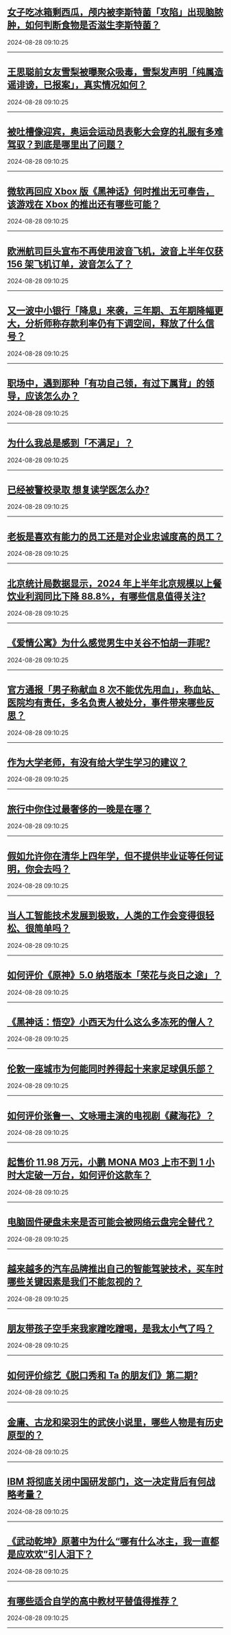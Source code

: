 ## [女子吃冰箱剩西瓜，颅内被李斯特菌「攻陷」出现脑脓肿，如何判断食物是否滋生李斯特菌？](https://www.zhihu.com/question/665373546)

2024-08-28 09:10:25

---
## [王思聪前女友雪梨被曝聚众吸毒，雪梨发声明「纯属造谣诽谤，已报案」，真实情况如何？](https://www.zhihu.com/question/665495953)

2024-08-28 09:10:25

---
## [被吐槽像迎宾，奥运会运动员表彰大会穿的礼服有多难驾驭？到底是哪里出了问题？](https://www.zhihu.com/question/665201614)

2024-08-28 09:10:25

---
## [微软再回应 Xbox 版《黑神话》何时推出无可奉告，该游戏在 Xbox 的推出还有哪些可能？](https://www.zhihu.com/question/665051479)

2024-08-28 09:10:25

---
## [欧洲航司巨头宣布不再使用波音飞机，波音上半年仅获 156 架飞机订单，波音怎么了？](https://www.zhihu.com/question/665507615)

2024-08-28 09:10:25

---
## [又一波中小银行「降息」来袭，三年期、五年期降幅更大，分析师称存款利率仍有下调空间，释放了什么信号？](https://www.zhihu.com/question/665498265)

2024-08-28 09:10:25

---
## [职场中，遇到那种「有功自己领，有过下属背」的领导，应该怎么办？](https://www.zhihu.com/question/665449799)

2024-08-28 09:10:25

---
## [为什么我总是感到「不满足」？](https://www.zhihu.com/question/665381092)

2024-08-28 09:10:25

---
## [已经被警校录取 想复读学医怎么办?](https://www.zhihu.com/question/665287150)

2024-08-28 09:10:25

---
## [老板是喜欢有能力的员工还是对企业忠诚度高的员工？](https://www.zhihu.com/question/665175349)

2024-08-28 09:10:25

---
## [北京统计局数据显示，2024 年上半年北京规模以上餐饮业利润同比下降 88.8%，有哪些信息值得关注?](https://www.zhihu.com/question/665429742)

2024-08-28 09:10:25

---
## [《爱情公寓》为什么感觉男生中关谷不怕胡一菲呢?](https://www.zhihu.com/question/648937767)

2024-08-28 09:10:25

---
## [官方通报「男子称献血 8 次不能优先用血」，称血站、医院均有责任，多名负责人被处分，事件带来哪些反思？](https://www.zhihu.com/question/665454853)

2024-08-28 09:10:25

---
## [作为大学老师，有没有给大学生学习的建议？](https://www.zhihu.com/question/663855510)

2024-08-28 09:10:25

---
## [旅行中你住过最奢侈的一晚是在哪？](https://www.zhihu.com/question/661942178)

2024-08-28 09:10:25

---
## [假如允许你在清华上四年学，但不提供毕业证等任何证明，你会去吗？](https://www.zhihu.com/question/665414252)

2024-08-28 09:10:25

---
## [当人工智能技术发展到极致，人类的工作会变得很轻松、很简单吗？](https://www.zhihu.com/question/657481158)

2024-08-28 09:10:25

---
## [如何评价《原神》5.0 纳塔版本「荣花与炎日之途」？](https://www.zhihu.com/question/665507819)

2024-08-28 09:10:25

---
## [《黑神话：悟空》小西天为什么这么多冻死的僧人？](https://www.zhihu.com/question/665264010)

2024-08-28 09:10:25

---
## [伦敦一座城市为何能同时养得起十来家足球俱乐部？](https://www.zhihu.com/question/664881826)

2024-08-28 09:10:25

---
## [如何评价张鲁一、文咏珊主演的电视剧《藏海花》？](https://www.zhihu.com/question/665326249)

2024-08-28 09:10:25

---
## [起售价 11.98 万元，小鹏 MONA M03 上市不到 1 小时大定破一万台，如何评价这款车？](https://www.zhihu.com/question/665498371)

2024-08-28 09:10:25

---
## [电脑固件硬盘未来是否可能会被网络云盘完全替代？](https://www.zhihu.com/question/664363311)

2024-08-28 09:10:25

---
## [越来越多的汽车品牌推出自己的智能驾驶技术，买车时哪些关键因素是我们不能忽视的？](https://www.zhihu.com/question/665426123)

2024-08-28 09:10:25

---
## [朋友带孩子空手来我家蹭吃蹭喝，是我太小气了吗？](https://www.zhihu.com/question/665341758)

2024-08-28 09:10:25

---
## [如何评价综艺《脱口秀和 Ta 的朋友们》第二期?](https://www.zhihu.com/question/665291193)

2024-08-28 09:10:25

---
## [金庸、古龙和梁羽生的武侠小说里，哪些人物是有历史原型的？](https://www.zhihu.com/question/664279067)

2024-08-28 09:10:25

---
## [IBM 将彻底关闭中国研发部门，这一决定背后有何战略考量？](https://www.zhihu.com/question/665331551)

2024-08-28 09:10:25

---
## [《武动乾坤》原著中为什么“哪有什么冰主，我一直都是应欢欢”引人泪下？](https://www.zhihu.com/question/583493877)

2024-08-28 09:10:25

---
## [有哪些适合自学的高中教材平替值得推荐？](https://www.zhihu.com/question/662539815)

2024-08-28 09:10:25

---
